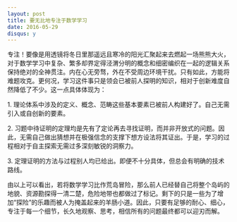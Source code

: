 ```yaml
---
layout: post
title: 要无比地专注于数学学习
date: 2016-05-29
disqus: y
---
```


专注！要像是用透镜将冬日里那遥远且寒冷的阳光汇聚起来去燃起一场熊熊大火，对于数学学习中复杂、繁多却界定得泾渭分明的概念和细密编织在一起的逻辑关系保持绝对的全神贯注。内在心无旁骛，外在不受周边环境干扰。只有如此，方能将难题攻克。更何况，学习这件事只是领会已被前人探明的知识，相对于创新难度自然降低了不少。这一点具体体现为：

1\. 理论体系中涉及的定义、概念、范畴这些基本要素已被前人构建好了。自己无需引入或自创新的要素。

2\. 习题中待证明的定理均是先有了定论再去寻找证明，而并非开放式的问题。因此，无需自己做出猜想并在极强信念的支撑下想方设法将其证出。于是，学习的过程相对于自主探索无需过多深刻敏锐的洞察力。

3\. 定理证明的方法与过程别人均已给出。即便不十分具体，但总会有明确的技术路线。

由以上可以看出，若将数学学习比作荒岛冒险，那么前人已经替自己将整个岛屿的地貌、资源勘探得一清二楚，危险地带也都做过了标记。剩下的只是一些为了增加“探险”的乐趣而被人为掩盖起来的羊肠小道。因此，只要有足够的耐心、细心，专注于每一个细节，长久地观察、思考，相信所有的问题最终都可以迎刃而解。
